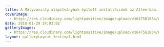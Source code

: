 ```yaml
---
title: A Mályvavirág alapítványnak épített installációnk az Allee-ban.
coverImage:
  - https://res.cloudinary.com/lightpositive/image/upload/v1647561034/uploads/A%20M%C3%A1lyvavir%C3%A1g%20alap%C3%ADtv%C3%A1nynak%20%C3%A9p%C3%ADtett%20install%C3%A1ci%C3%B3nk%20az%20Allee-ban./M%C3%A1lyva1.jpg
date: 2018-01-29 14:03:02
galleryImages: 
  - https://res.cloudinary.com/lightpositive/image/upload/v1647561034/uploads/A%20M%C3%A1lyvavir%C3%A1g%20alap%C3%ADtv%C3%A1nynak%20%C3%A9p%C3%ADtett%20install%C3%A1ci%C3%B3nk%20az%20Allee-ban./M%C3%A1lyva1.jpg
layout: galleryLayout_festival.html
---
```

